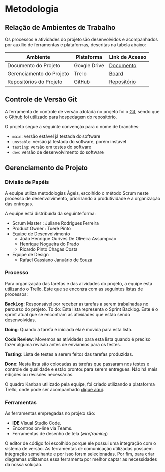 
# Metodologia

## Relação de Ambientes de Trabalho

Os processos e atividades do projeto são desenvolvidos e acompanhados por auxílio de ferramentas e plataformas, descritas na tabela abaixo:

| Ambiente | Plataforma | Link de Acesso|
|----------|------------|---------------|
|Documento do Projeto | Google Drive | [Documento](https://docs.google.com/document/d/1tjZDjADbitlgcd4FpR-wsimDvXyb0VXZrtyL9t5MnrY/edit?usp=sharing)|
|Gerenciamento do Projeto | Trello | [Board](https://trello.com/b/ZzYoE33b/projeto-ads-layoff)|
|Repositórios do Projeto | GitHub | [Repositório](https://github.com/ICEI-PUC-Minas-PMV-ADS/pmv-ads-2023-1-e1-proj-web-t5-nolayoff)

## Controle de Versão Git

A ferramenta de controle de versão adotada no projeto foi o
[Git](https://git-scm.com/), sendo que o [Github](https://github.com)
foi utilizado para hospedagem do repositório.

O projeto segue a seguinte convenção para o nome de branches:

- `main`: versão estável já testada do software
- `unstable`: versão já testada do software, porém instável
- `testing`: versão em testes do software
- `dev`: versão de desenvolvimento do software

## Gerenciamento de Projeto

### Divisão de Papéis

A equipe utiliza metodologias Ágeis, escolhido o método Scrum neste processo de desenvolvimento, priorizando a produtividade e a organização das entregas.

A equipe está distribuída da seguinte forma: 
- Scrum Master : Juliane Rodrigues Ferreira
- Product Owner : Tuerê Pinto
- Equipe de Desenvolvimento	
    * João Henrique Ourives De Oliveira Assumpcao
    * Henrique Nogueira do Prado
    * Ricardo Pinto Chagas Costa
- Equipe de Design
    * Rafael Cassiano Januário de Souza  

### Processo

Para organização das tarefas e das atividades do projeto, a equipe está utilizando o Trello. Este que se encontra com as seguintes listas de processos: 

**BackLog**: Responsável por receber as tarefas a serem trabalhadas no percurso do projeto.
To do: Esta lista representa o Sprint Backlog. Este é o sprint atual que se encontram as atividades que estão sendo desenvolvidas.

**Doing**: Quando a tarefa é iniciada ela é movida para esta lista.

**Code Review**: Movemos as atividades para esta lista quando é preciso fazer alguma revisão antes de enviarmos para os testes.

**Testing**: Lista de testes a serem feitos das tarefas produzidas.

**Done**:  Nesta lista são colocadas as tarefas que passaram nos testes e controle de qualidade e estão prontos para serem entregues. Não há mais edições ou revisões necessárias.

O quadro Kanban utilizado pela equipe, foi criado utilizando a plataforma Trello, onde  pode ser acompanhado [clique aqui](https://trello.com/b/ZzYoE33b/projeto-ads-layoff).

### Ferramentas

As ferramentas empregadas no projeto são:

- **IDE** Visual Studio Code.
- Encontros on-line via Teams.
- Ferramentas de desenho de tela (_wireframing_)

O editor de código foi escolhido porque ele possui uma integração com o
sistema de versão. As ferramentas de comunicação utilizadas possuem
integração semelhante e por isso foram selecionadas. Por fim, para criar
diagramas utilizamos essa ferramenta por melhor captar as
necessidades da nossa solução.